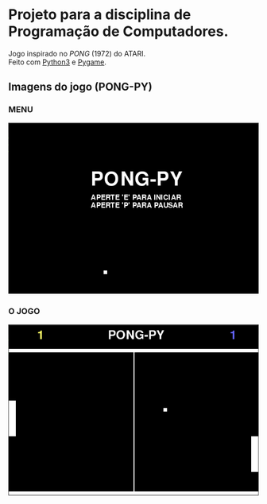 # Projeto para a disciplina de Programação de Computadores.

Jogo inspirado no *PONG* (1972) do ATARI.<br>
Feito com [Python3](https://www.python.org/) e [Pygame](https://www.pygame.org/news).

## Imagens do jogo (PONG-PY)
### MENU
![Menu](https://raw.githubusercontent.com/luca-gouveia/PONG-PY/master/images/main_screen.png)
<br>
### O JOGO
![O jogo](https://raw.githubusercontent.com/luca-gouveia/PONG-PY/master/images/game_screen.png)
